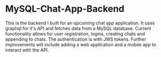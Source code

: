 # MySQL-Chat-App-Backend

This is the backend I built for an upcoming chat app application. It uses graphql for it's API and fetches data from a MySQL database. Current functionality allows 
for user registration, logins, creating chats and appending to chats. The authentication is with JWS tokens. Further improvements will include adding a web application 
and a mobile app to interact with the API. 
